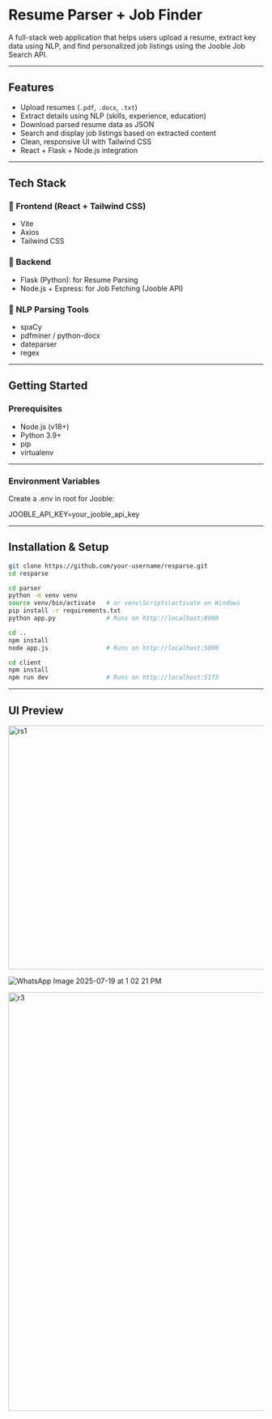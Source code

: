 #  Resume Parser + Job Finder 

A full-stack web application that helps users upload a resume, extract key data using NLP, and find personalized job listings using the Jooble Job Search API.

---

##  Features

- Upload resumes (`.pdf`, `.docx`, `.txt`)
-  Extract details using NLP (skills, experience, education)
-  Download parsed resume data as JSON
-  Search and display job listings based on extracted content
-  Clean, responsive UI with Tailwind CSS
-  React + Flask + Node.js integration

---

## Tech Stack

### 🔹 Frontend (React + Tailwind CSS)
- Vite
- Axios
- Tailwind CSS

### 🔹 Backend
- Flask (Python):  for Resume Parsing
- Node.js + Express: for Job Fetching (Jooble API)

### 🔹 NLP Parsing Tools
- spaCy
- pdfminer / python-docx
- dateparser
- regex


---

##  Getting Started

###  Prerequisites

- Node.js (v18+)
- Python 3.9+
- pip
- virtualenv

---
###  Environment Variables
Create a .env in root for Jooble:

JOOBLE_API_KEY=your_jooble_api_key

---

##  Installation & Setup


```bash
git clone https://github.com/your-username/resparse.git
cd resparse

cd parser
python -m venv venv
source venv/bin/activate   # or venv\Scripts\activate on Windows
pip install -r requirements.txt
python app.py              # Runs on http://localhost:8000

cd ..
npm install
node app.js                # Runs on http://localhost:5000

cd client
npm install
npm run dev                # Runs on http://localhost:5173
```
---

## UI Preview

<img width="1140" height="482" alt="rs1" src="https://github.com/user-attachments/assets/8f9bced7-9b0b-499e-a0bc-cec0a6511a8b" />


![WhatsApp Image 2025-07-19 at 1 02 21 PM](https://github.com/user-attachments/assets/a3205a9f-027d-42d3-8b6a-fbbb31bb751f)



<img width="1635" height="827" alt="r3" src="https://github.com/user-attachments/assets/3287cda5-fca4-41d8-9e44-bb783a342f82" />




